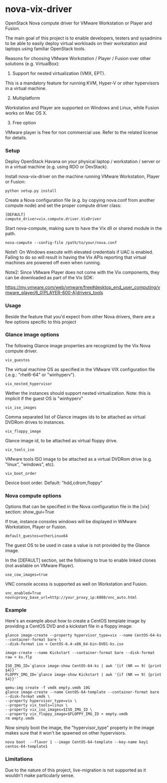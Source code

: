 nova-vix-driver
===============

OpenStack Nova compute driver for VMware Workstation or Player and Fusion. 

The main goal of this project is to enable developers, testers and sysadmins to be able to easily deploy
virtual workloads on their workstation and laptops using familiar OpenStack tools.

Reasons for choosing VMware Workstation / Player / Fusion over other solutions 
(e.g. VirtualBox):


1) Support for nested virtualization (VMX, EPT).

This is a mandatory feature for running KVM, Hyper-V or other hypervisors in a virtual machine. 

2) Multiplatform

Workstation and Player are supported on Windows and Linux, while Fusion works on Mac OS X.

3) Free option

VMware player is free for non commercial use. Refer to the related license for details.


### Setup


Deploy OpenStack Havana on your physical laptop / workstation / server or in 
a virtual machine (e.g. using RDO or DevStack).

Install nova-vix-driver on the machine running VMware Workstation, Player or Fusion:

    python setup.py install

Create a Nova configuration file (e.g. by copying nova.conf from another compute node) and set 
the proper compute driver class:

    [DEFAULT]
    compute_driver=vix.compute.driver.VixDriver
    
Start nova-compute, making sure to have the Vix dll or shared module in the path.

    nova-compute --config-file /path/to/your/nova.conf
    
Note1: On Windows execute with elevated credentials if UAC is enabled. Failing to do so will result in
having the Vix APIs reporting that virtual machines are powered off even when running.

Note2: Since VMware Player does not come with the Vix components, they can be downloaded as part of the
Vix SDK: 

https://my.vmware.com/web/vmware/free#desktop_end_user_computing/vmware_player/6_0|PLAYER-600-A|drivers_tools

    
### Usage


Beside the feature that you'd expect from other Nova drivers, there are a few options specific to this project

### Glance image options

The following Glance image properties are recognized by the Vix Nova compute driver.

    vix_guestos
    
The virtual machine OS as specified in the VMware VIX configuration file (.e.g.: "rhel6-64" or "winhyperv").

    vix_nested_hypervisor
    
Wether the instances should support nested virtualization. Note: this is implicit if the guest OS is "winhyperv"

    vix_iso_images
    
Comma separated list of Glance images ids to be attached as virtual DVDRom drives to instances.

    vix_floppy_image
    
Glance image id, to be attached as virtual floppy drive.

    vix_tools_iso
    
VMware tools ISO image to be attached as a virtual DVDRom drive (e.g. "linux", "windows", etc).

    vix_boot_order
    
Device boot order. Default: "hdd,cdrom,floppy"


### Nova compute options

Options that can be specified in the Nova configuration file in the [vix] section:
    show_gui=True
    
If true, instance consoles windows will be displayed in WMware Workstation, Player or Fusion.

    default_guestos=otherLinux64
    
The guest OS to be used in case a value is not provided by the Glance image.

In the [DEFAULT] section, set the following to true to enable linked clones 
(not available on VMware Player).

    use_cow_images=true

VNC console access is supported as well on Workstation and Fusion.

    vnc_enabled=True
    novncproxy_base_url=http://your_proxy_ip:6080/vnc_auto.html


### Example

Here's an example about how to create a CentOS template image by providing a CentOS DVD and a 
kickstart file in a floppy image:

    glance image-create --property hypervisor_type=vix --name CentOS-64-ks --container-format bare \
    --disk-format iso < CentOS-6.4-x86_64-bin-DVD1-ks.iso
    
    image-create --name Kickstart --container-format bare --disk-format raw < ks.flp

    ISO_IMG_ID=`glance image-show CentOS-64-ks | awk '{if (NR == 9) {print $4}}'`
    FLOPPY_IMG_ID=`glance image-show Kickstart | awk '{if (NR == 9) {print $4}}'`
    
    qemu-img create -f vmdk empty.vmdk 10G
    glance image-create --name CentOS-64-template --container-format bare --disk-format vmdk \
    --property hypervisor_type=vix \
    --property vix_tools=linux \
    --property vix_iso_images=$ISO_IMG_ID \
    --property vix_floppy_image=$FLOPPY_IMG_ID < empty.vmdk
    rm empty.vmdk

Now simply boot the image, the "hypervisor_type" property in the image makes sure that it won't be
spawned on other hypervisors.

    nova boot  --flavor 1 --image CentOS-64-template --key-name key1 centos-64-template1


### Limitations

Due to the nature of this project, live-migration is not supported as it wouldn't make particularly sense.

